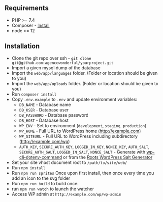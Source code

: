 ## Requirements

* PHP >= 7.4
* Composer - [Install](https://getcomposer.org/doc/00-intro.md#installation-linux-unix-osx)
* node >= 12

## Installation

* Clone the git repo over ssh - `git clone git@github.com:agencewonderful/yourproject.git`
* Import a given mysql dump of the database
* Import the `web/app/languages` folder. (Folder or location should be given to you)
* Import the `web/app/uploads` folder. (Folder or location should be given to you)
* Run `composer install`
* Copy `.env.example` to `.env` and update environment variables:
    * `DB_NAME` - Database name
    * `DB_USER` - Database user
    * `DB_PASSWORD` - Database password
    * `DB_HOST` - Database host
    * `WP_ENV` - Set to environment (`development`, `staging`, `production`)
    * `WP_HOME` - Full URL to WordPress home (http://example.com)
    * `WP_SITEURL` - Full URL to WordPress including subdirectory (http://example.com/wp)
    * `AUTH_KEY`, `SECURE_AUTH_KEY`, `LOGGED_IN_KEY`, `NONCE_KEY`, `AUTH_SALT`, `SECURE_AUTH_SALT`, `LOGGED_IN_SALT`, `NONCE_SALT` - Generate with [wp-cli-dotenv-command](https://github.com/aaemnnosttv/wp-cli-dotenv-command) or from the [Roots WordPress Salt Generator](https://roots.io/salts.html)
* Set your site vhost document root to `/path/to/site/web/`
* Run `npm install`
* Run `npm run sprites` Once upon first install, then once every time you add an icon to the svg folder
* Run `npm run build` to build once.
* run `npm run watch` to launch the watcher
* Access WP admin at `http://example.com/wp/wp-admin`
